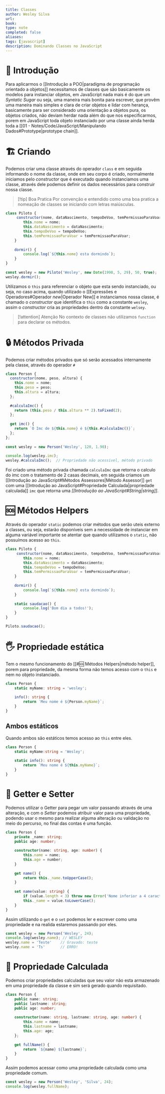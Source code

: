 ```yaml
---
title: Classes
author: Wesley Silva
url:
book:
type: note
completed: false
aliases:
tags: [javascript]
description: Dominando Classes no JavaScript
---
```

# 🚀 Introdução
Para aplicarmos o [[Introdução a POO|paradigma de programação orientado a objetos]] necessitamos de classes que são basicamente os modelos para instanciar objetos, em JavaScript nada mais é do que um _Syntatic Sugar_ ou seja, uma maneira mais bonita para escrever, que provêm uma maneira mais simples e clara de criar objetos e lidar com herança, basicamente para ser considerado uma orientação a objetos pura, os objetos criados, não deviam herdar nada além do que nos especificarmos, porem em JavaScript toda objeto instanciado por uma classe ainda herda toda a [[01 - Notes/Code/JavaScript/Manipulando Dados#Prototype|prototype chain]].

# 🏗️ Criando
Podemos criar uma classe através do operador `class` e em seguida informando o nome da classe, onde em seu corpo é criado, normalmente iniciamos pelo _constructor_ que é executado quando instanciamos uma classe, através dele podemos definir os dados necessários para construir nossa classe.

>[!tip] Boa Pratica
>Por convenção e entendido como uma boa pratica a nomeação de classes se iniciando com letras maiúsculas.

```js
class Piloto {
	 constructor(nome, dataNascimento, tempoDeVoo, temPermissaoParaVoar) {
		this.nome = nome;
		this.dataNascimento = dataNascimento;
		this.tempoDeVoo = tempoDeVoo;
		this.temPermissaoParaVoar = temPermissaoParaVoar;
	}
	
	dormir() {
		console.log(`${this.nome} esta dormindo`);
	}
}
  
const wesley = new Piloto('Wesley', new Date(1998, 5, 29), 50, true);
wesley.dormir();
```

Utilizamos o `this` para referenciar o objeto que esta sendo instanciado, ou seja, no caso acima, quando utilizado o [[Expressões e Operadores#Operador *new*|Operador New]] e instanciamos nossa classe, é chamado o _constructor_ que identifica o `this` como a constante `wesley`, assim o _constructor_ cria as propriedades dentro da constante `welsey`.

>[!attention] Atenção
>No contexto de classes não utilizamos `function` para declarar os métodos.

# 🔒 Métodos Privada
Podemos criar métodos privados que só serão acessados internamente pela classe, através do operador `#`

```js
class Person {
  constructor(nome, peso, altura) {
    this.nome = nome;
    this.peso = peso;
    this.altura = altura;
  };
  
  #calculaImc() {
    return (this.peso / this.altura ** 2).toFixed(2);
  };
  
  get imc() {
    return `O Imc de ${this.nome} é ${this.#calculaImc()}`;
  };
};
  
const wesley = new Person('Wesley', 120, 1.90);
  
console.log(wesley.imc);  
wesley.#calculaImc();  // Propriedade não acessivel, método privado
```

Foi criado uma método privada chamada `calculaImc` que retorna o calculo do imc com o tratamento de 2 casas decimais, em seguida criamos um [[Introdução ao JavaScript#Métodos Assessores|Método Assessor]] `get` com uma [[Introdução ao JavaScript#Propriedade Calculada|propriedade calculada]] `imc` que retorna uma _[[Introdução ao JavaScript#String|string]]_.

# 🆘 Métodos Helpers
Através do operador `static` podemos criar métodos que serão uteis externo a classes, ou seja, estarão disponíveis sem a necessidade de instanciar em alguma variável importante se atentar que quando utilizamos o `static`, não possuímos acesso  ao `this`.

```js
class Piloto {
	 constructor(nome, dataNascimento, tempoDeVoo, temPermissaoParaVoar) {
		this.nome = nome;
		this.dataNascimento = dataNascimento;
		this.tempoDeVoo = tempoDeVoo;
		this.temPermissaoParaVoar = temPermissaoParaVoar;
	}
	
	dormir() {
		console.log(`${this.nome} esta dormindo`);
	}
	
	static saudacao() {
		console.log('Bom dia a todos!');
	}
}

Piloto.saudacao();
```

# 🖐️ Propriedade estática
Tem o mesmo funcionamento do [[#🆘 Métodos Helpers|método helper]], porem para propriedade, da mesma forma não temos acesso com o `this` e nem no objeto instanciado.

```ts
class Person {
	static myName: string = 'wesley';
	
	info(): string {
		return `Meu nome é ${Person.myName}`;
	}
}
```

## Ambos estáticos
Quando ambos são estáticos temos acesso ao `this` entre eles.

```ts
class Person {
	static myName:string = 'Wesley';
	
	static info(): string {
		return `Meu nome é ${this.myName}`;
	}
}
```
# 🫴 Getter e Setter
Podemos utilizar o Getter para pegar um valor passando através de uma alteração, e com  o _Setter_ podemos atribuir valor para uma propriedade, podendo usar o mesmo para realizar alguma alteração ou validação no meio do percurso, no final das contas é uma função.

```ts
class Person {
	private _name: string;
	public age: number;
	
	constructor(name: string, age: number) {
		this.name = name;
		this.age = number;
	}
	
	get name() {
		return this._name.toUpperCase();
	}
	
	set name(value: string) {
		if (value.length < 3) throw new Error('Nome inferior a 4 caracteres');
		this._name = value.toLowerCase();
	}
}
```

Assim utilizando o `get` e o `set` podemos ler e escrever como uma propriedade e na realida estaremos passando por eles.

```ts
const wesley = new Person('Wesley', 24);
console.log(wesley.name); // WESLEY
wesley.name = 'Teste'    // Gravado: teste
wesley.name = 'Ts'       // ERRO!
```

# 🧮 Propriedade Calculada
Podemos criar propriedades calculadas que seu valor não esta armazenado em uma propriedade da classe e sim será gerado quando requisitado.

```typescript
class Person {
	public name: string;
	public lastname: string;
	public age: number;
	
	constructor(name: string, lastname: string, age: number) {
		this.name = name;
		this.lastname = lastname;
		this.age: age;
	};
	
	get fullName() {
		return `${name} ${lastname}`; 
	}
}
```

Assim podemos acessar como uma propriedade calculada como uma propriedade comum.

```ts
const wesley = new Person('Wesley', 'Silva', 24);
console.log(wesley.fullName);
```